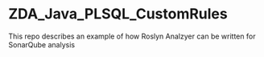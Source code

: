 # ZDA_Java_PLSQL_CustomRules
This repo describes an example of how Roslyn Analzyer can be written for SonarQube analysis
